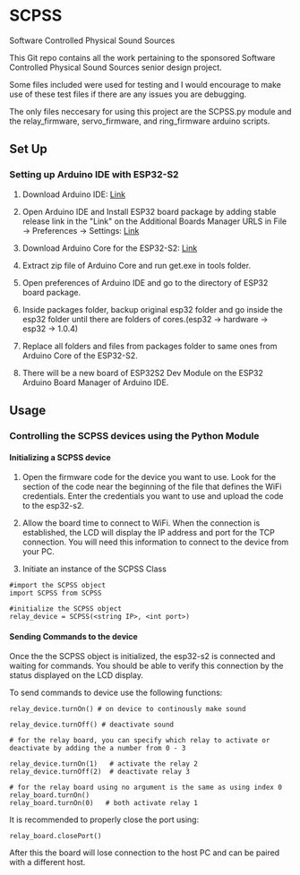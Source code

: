 # SCPSS
Software Controlled Physical Sound Sources

This Git repo contains all the work pertaining to the sponsored Software Controlled Physical Sound Sources senior design project.

Some files included were used for testing and I would encourage to make use of these test files if there are any issues you are debugging.

The only files neccesary for using this project are the SCPSS.py module and the relay_firmware, servo_firmware, and ring_firmware arduino scripts.

## Set Up

### Setting up Arduino IDE with ESP32-S2

1) Download Arduino IDE: [Link](https://www.arduino.cc/en/software)

2) Open Arduino IDE and Install ESP32 board package by adding stable release link in the "Link" on the Additional Boards Manager URLS in File -> Preferences -> Settings: [Link](https://github.com/espressif/arduino-esp32/blob/master/docs/arduino-ide/boards_manager.md)

3) Download Arduino Core for the ESP32-S2: [Link](https://github.com/espressif/arduino-esp32/tree/esp32s2) 

4) Extract zip file of Arduino Core and run get.exe in tools folder.

5) Open preferences of Arduino IDE and go to the directory of ESP32 board package.

6) Inside packages folder, backup original esp32 folder and go inside the esp32 folder until there are folders of cores.(esp32 -> hardware -> esp32 -> 1.0.4)

7) Replace all folders and files from packages folder to same ones from Arduino Core of the ESP32-S2.

8) There will be a new board of ESP32S2 Dev Module on the ESP32 Arduino Board Manager of Arduino IDE. 

## Usage

### Controlling the SCPSS devices using the Python Module

#### Initializing a SCPSS device

1) Open the firmware code for the device you want to use. Look for the section of the code near the beginning of the file that defines the 
   WiFi credentials. Enter the credentials you want to use and upload the code to the esp32-s2.
   
2) Allow the board time to connect to WiFi. When the connection is established, the LCD will display the IP address and port for the TCP connection.
   You will need this information to connect to the device from your PC.
   
3) Initiate an instance of the SCPSS Class

```
#import the SCPSS object
import SCPSS from SCPSS

#initialize the SCPSS object
relay_device = SCPSS(<string IP>, <int port>)  
```
#### Sending Commands to the device

Once the the SCPSS object is initialized, the esp32-s2 is connected and waiting for commands. You should be able to verify this connection by the status displayed on the LCD display.

To send commands to device use the following functions:
```
relay_device.turnOn() # on device to continously make sound

relay_device.turnOff() # deactivate sound

# for the relay board, you can specify which relay to activate or deactivate by adding the a number from 0 - 3

relay_device.turnOn(1)   # activate the relay 2
relay_device.turnOff(2)  # deactivate relay 3

# for the relay board using no argument is the same as using index 0
relay_board.turnOn()
relay_board.turnOn(0)   # both activate relay 1
```

It is recommended to properly close the port using:
```
relay_board.closePort()
```
After this the board will lose connection to the host PC and can be paired with a different host.

